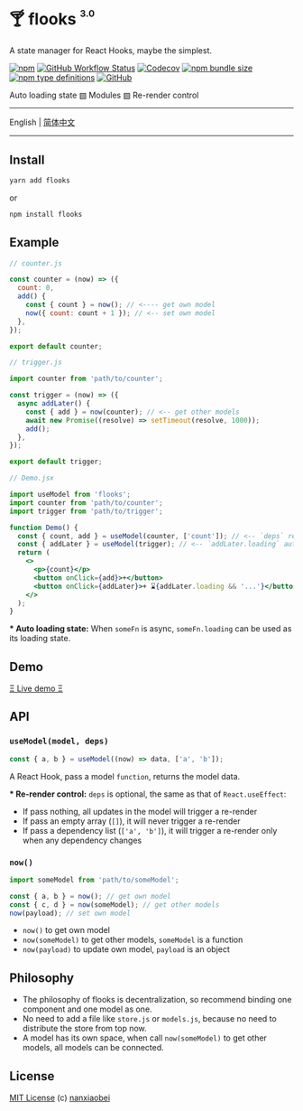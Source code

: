 # 🍸 flooks <sup><sup><sub>3.0</sub></sup></sup>

A state manager for React Hooks, maybe the simplest.

[![npm](https://img.shields.io/npm/v/flooks?style=flat-square)](https://www.npmjs.com/package/flooks)
[![GitHub Workflow Status](https://img.shields.io/github/workflow/status/nanxiaobei/flooks/Test?style=flat-square)](https://github.com/nanxiaobei/flooks/actions?query=workflow%3ATest)
[![Codecov](https://img.shields.io/codecov/c/github/nanxiaobei/flooks?style=flat-square)](https://codecov.io/gh/nanxiaobei/flooks)
[![npm bundle size](https://img.shields.io/bundlephobia/minzip/flooks?style=flat-square)](https://bundlephobia.com/result?p=flooks)
[![npm type definitions](https://img.shields.io/npm/types/typescript?style=flat-square)](https://github.com/nanxiaobei/flooks/blob/master/src/index.ts)
[![GitHub](https://img.shields.io/github/license/nanxiaobei/flooks?style=flat-square)](https://github.com/nanxiaobei/flooks/blob/master/LICENSE)

Auto loading state ▧ Modules ▧ Re-render control

---

English | [简体中文](./README.zh-CN.md)

---

## Install

```sh
yarn add flooks
```

or

```sh
npm install flooks
```

## Example

```js
// counter.js

const counter = (now) => ({
  count: 0,
  add() {
    const { count } = now(); // <---- get own model
    now({ count: count + 1 }); // <-- set own model
  },
});

export default counter;
```

```js
// trigger.js

import counter from 'path/to/counter';

const trigger = (now) => ({
  async addLater() {
    const { add } = now(counter); // <-- get other models
    await new Promise((resolve) => setTimeout(resolve, 1000));
    add();
  },
});

export default trigger;
```

```jsx
// Demo.jsx

import useModel from 'flooks';
import counter from 'path/to/counter';
import trigger from 'path/to/trigger';

function Demo() {
  const { count, add } = useModel(counter, ['count']); // <-- `deps` re-render control
  const { addLater } = useModel(trigger); // <-- `addLater.loading` auto loading state
  return (
    <>
      <p>{count}</p>
      <button onClick={add}>+</button>
      <button onClick={addLater}>+ ⌛{addLater.loading && '...'}</button>
    </>
  );
}
```

**\* Auto loading state:** When `someFn` is async, `someFn.loading` can be used as its loading state.

## Demo

[Ξ Live demo Ξ](https://codesandbox.io/s/flooks-gqye5)

## API

### `useModel(model, deps)`

```js
const { a, b } = useModel((now) => data, ['a', 'b']);
```

A React Hook, pass a model `function`, returns the model data.

**\* Re-render control:** `deps` is optional, the same as that of `React.useEffect`:

- If pass nothing, all updates in the model will trigger a re-render
- If pass an empty array (`[]`), it will never trigger a re-render
- If pass a dependency list (`['a', 'b']`), it will trigger a re-render only when any dependency changes

### `now()`

```js
import someModel from 'path/to/someModel';

const { a, b } = now(); // get own model
const { c, d } = now(someModel); // get other models
now(payload); // set own model
```

- `now()` to get own model
- `now(someModel)` to get other models, `someModel` is a function
- `now(payload)` to update own model, `payload` is an object

## Philosophy

- The philosophy of flooks is decentralization, so recommend binding one component and one model as one.
- No need to add a file like `store.js` or `models.js`, because no need to distribute the store from top now.
- A model has its own space, when call `now(someModel)` to get other models, all models can be connected.

## License

[MIT License](https://github.com/nanxiaobei/flooks/blob/master/LICENSE) (c) [nanxiaobei](https://mrlee.me/)
